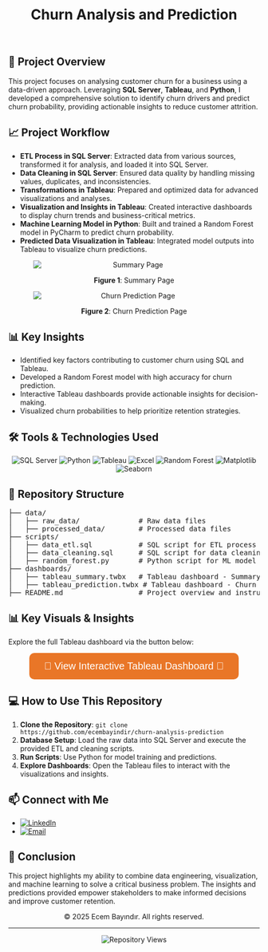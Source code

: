 <h1 align="center">Churn Analysis and Prediction</h1>

<br/>

<h2>🚀 <strong>Project Overview</strong></h2>
<p>
This project focuses on analysing customer churn for a business using a data-driven approach. Leveraging <strong>SQL Server</strong>, <strong>Tableau</strong>, and <strong>Python</strong>, I developed a comprehensive solution to identify churn drivers and predict churn probability, providing actionable insights to reduce customer attrition.
</p>

<h2>📈 <strong>Project Workflow</strong></h2>
<ul>
  <li><strong>ETL Process in SQL Server</strong>: Extracted data from various sources, transformed it for analysis, and loaded it into SQL Server.</li>
  <li><strong>Data Cleaning in SQL Server</strong>: Ensured data quality by handling missing values, duplicates, and inconsistencies.</li>
  <li><strong>Transformations in Tableau</strong>: Prepared and optimized data for advanced visualizations and analyses.</li>
  <li><strong>Visualization and Insights in Tableau</strong>: Created interactive dashboards to display churn trends and business-critical metrics.</li>
  <li><strong>Machine Learning Model in Python</strong>: Built and trained a Random Forest model in PyCharm to predict churn probability.</li>
  <li><strong>Predicted Data Visualization in Tableau</strong>: Integrated model outputs into Tableau to visualize churn predictions.</li>
</ul>

<div align="center">
    <img src="https://i.imgur.com/ivI6L73.png" alt="Summary Page" style="display: block; margin: 0 auto; max-width: 80%; height: auto;">
    <p><strong>Figure 1</strong>: Summary Page</p>
</div>

<div align="center">
    <img src="https://i.imgur.com/qtyMDnK.png" alt="Churn Prediction Page" style="display: block; margin: 0 auto; max-width: 80%; height: auto;">
    <p><strong>Figure 2</strong>: Churn Prediction Page</p>
</div>

<h2>📊 <strong>Key Insights</strong></h2>
<ul>
  <li>Identified key factors contributing to customer churn using SQL and Tableau.</li>
  <li>Developed a Random Forest model with high accuracy for churn prediction.</li>
  <li>Interactive Tableau dashboards provide actionable insights for decision-making.</li>
  <li>Visualized churn probabilities to help prioritize retention strategies.</li>
</ul>

<h2>🛠️ <strong>Tools & Technologies Used</strong></h2>
<div align="center">
    <img src="https://img.shields.io/badge/sql-F29111?style=for-the-badge&logo=microsoft-sql-server&logoColor=white" alt="SQL Server"/>
    <img src="https://img.shields.io/badge/python-3670A0?style=for-the-badge&logo=python&logoColor=ffdd54" alt="Python"/>
    <img src="https://img.shields.io/badge/tableau-E97627?style=for-the-badge&logo=tableau&logoColor=white" alt="Tableau"/>
    <img src="https://img.shields.io/badge/Excel-217346?style=for-the-badge&logo=microsoftexcel&logoColor=white" alt="Excel"/>
    <img src="https://img.shields.io/badge/Random_Forest-FFD700?style=for-the-badge" alt="Random Forest"/>
    <img src="https://img.shields.io/badge/Matplotlib-ff5733?style=for-the-badge" alt="Matplotlib"/>
    <img src="https://img.shields.io/badge/Seaborn-007ACC?style=for-the-badge" alt="Seaborn"/>
</div>

<h2>📂 <strong>Repository Structure</strong></h2>
<pre>
├── data/
│   ├── raw_data/              # Raw data files
│   ├── processed_data/        # Processed data files
├── scripts/
│   ├── data_etl.sql           # SQL script for ETL process
│   ├── data_cleaning.sql      # SQL script for data cleaning
│   ├── random_forest.py       # Python script for ML model
├── dashboards/
│   ├── tableau_summary.twbx   # Tableau dashboard - Summary
│   ├── tableau_prediction.twbx # Tableau dashboard - Churn Prediction
├── README.md                  # Project overview and instructions
</pre>

<h2>📊 <strong>Key Visuals & Insights</strong></h2>
<p>Explore the full Tableau dashboard via the button below:</p>
<div align="center">
    <a href="https://public.tableau.com/views/ChurnAnalysisandPrediction2025_17362583805820/Summary?:language=en-US&:sid=&:redirect=auth&:display_count=n&:origin=viz_share_link" style="text-decoration: none;">
        <button style="background-color: #E97627; color: white; padding: 15px 30px; font-size: 20px; border: none; border-radius: 10px; cursor: pointer;">
            🌟 View Interactive Tableau Dashboard 🌟
        </button>
    </a>
</div>

<h2>💻 <strong>How to Use This Repository</strong></h2>
<ol>
  <li><strong>Clone the Repository</strong>: <code>git clone https://github.com/ecembayindir/churn-analysis-prediction</code></li>
  <li><strong>Database Setup</strong>: Load the raw data into SQL Server and execute the provided ETL and cleaning scripts.</li>
  <li><strong>Run Scripts</strong>: Use Python for model training and predictions.</li>
  <li><strong>Explore Dashboards</strong>: Open the Tableau files to interact with the visualizations and insights.</li>
</ol>

<h2>📫 <strong>Connect with Me</strong></h2>
<ul>
    <li><a href="https://www.linkedin.com/in/ecembayindir/"><img src="https://img.shields.io/badge/LinkedIn-%230077B5.svg?logo=linkedin&logoColor=white" alt="LinkedIn"/></a></li>
    <li><a href="mailto:ecmbyndr@gmail.com"><img src="https://img.shields.io/badge/Email-D14836?logo=gmail&logoColor=white" alt="Email"/></a></li>
</ul>

<h2>📜 <strong>Conclusion</strong></h2>
<p>This project highlights my ability to combine data engineering, visualization, and machine learning to solve a critical business problem. The insights and predictions provided empower stakeholders to make informed decisions and improve customer retention.</p>

<p align="center">&copy; 2025 Ecem Bayındır. All rights reserved.</p>

<hr>

<p align="center">
  <img src="https://komarev.com/ghpvc/?username=ecembayindir&label=Repository%20views&color=0e75b6&style=flat" alt="Repository Views">
</p>
